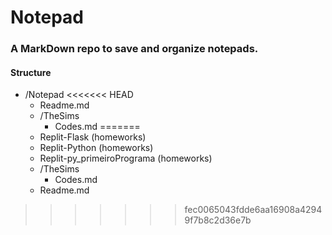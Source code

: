 # Notepad

### A MarkDown repo to save and organize notepads.

#### Structure

- /Notepad
<<<<<<< HEAD
  - Readme.md
  - /TheSims
    - Codes.md
=======
  - Replit-Flask (homeworks)
  - Replit-Python (homeworks)
  - Replit-py_primeiroPrograma (homeworks)
  - /TheSims
    - Codes.md
  - Readme.md
>>>>>>> fec0065043fdde6aa16908a42949f7b8c2d36e7b
